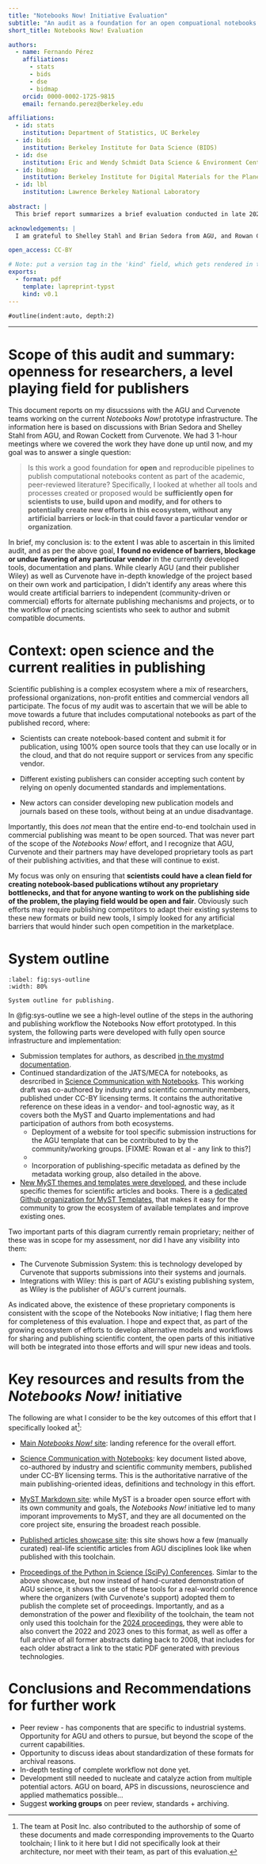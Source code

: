 ```yaml
---
title: "Notebooks Now! Initiative Evaluation"
subtitle: "An audit as a foundation for an open compuational notebooks publishing ecosystem"
short_title: Notebooks Now! Evaluation

authors:
  - name: Fernando Pérez
    affiliations:
      - stats
      - bids
      - dse
      - bidmap
    orcid: 0000-0002-1725-9815
    email: fernando.perez@berkeley.edu

affiliations:
  - id: stats
    institution: Department of Statistics, UC Berkeley
  - id: bids
    institution: Berkeley Institute for Data Science (BIDS)
  - id: dse
    institution: Eric and Wendy Schmidt Data Science & Environment Center (DSE)
  - id: bidmap
    institution: Berkeley Institute for Digital Materials for the Planet (BIDMaP)  
  - id: lbl
    institution: Lawrence Berkeley National Laboratory
    
abstract: |
  This brief report summarizes a brief evaluation conducted in late 2024 of the AGU _Notebooks Now!_ project, that focused on the openness of the initiative. After 3 meetings with staff from AGU and Curvenote discussing both the vision of the initiative and the delivered materials, the conclusion I reach is that in its current state, the initiative is a solid foundation upon which to build publishing systems to include computational notebooks, with open source tools available to scientists, based on openly documented standards and approaches, and without any undue barriers to competition nor locking of key functionality behind specific vendors or proprietary services.

acknowledgements: |
  I am grateful to Shelley Stahl and Brian Sedora from AGU, and Rowan Cockett from Curvenote, for their time and openness during our discussions.  All three were provided an opportunity to see my draft of this report before I finalized it, but its content and all editorial decisions remain mine.

open_access: CC-BY

# Note: put a version tag in the 'kind' field, which gets rendered in the first page, left margin.
exports:
  - format: pdf
    template: lapreprint-typst
    kind: v0.1
---
```


```{raw:typst}
#outline(indent:auto, depth:2)
```

---

# Scope of this audit and summary: openness for researchers, a level playing field for publishers

This document reports on my disucssions with the AGU and Curvenote teams working on the current _Notebooks Now!_ prototype infrastructure. The information here is based on discussions with Brian Sedora and Shelley Stahl from AGU, and Rowan Cockett from Curvenote. We had 3 1-hour meetings where we covered the work they have done up until now, and my goal was to answer a single question: 

> Is this work a good foundation for **open** and reproducible pipelines to publish computational notebooks content as part of the academic, peer-reviewed literature? Specifically, I looked at whether all tools and processes created or proposed would be **sufficiently open for scientists to use, build upon and modify, and for others to potentially create new efforts in this ecosystem, without any artificial barriers or lock-in that could favor a particular vendor or organization**.

In brief, my conclusion is: to the extent I was able to ascertain in this limited audit, and as per the above goal, **I found no evidence of barriers, blockage or undue favoring of any particular vendor** in the currently developed tools, documentation and plans.  While clearly AGU (and their publisher Wiley) as well as Curvenote have in-depth knowledge of the project based on their own work and participation, I didn't identify any areas where this would create artificial barriers to independent (community-driven or commercial) efforts for alternate publishing mechanisms and projects, or to the workflow of practicing scientists who seek to author and submit compatible documents.

# Context: open science and the current realities in publishing

Scientific publishing is a complex ecosystem where a mix of researchers, professional organizations, non-profit entities and commercial vendors all participate. The focus of my audit was to ascertain that we will be able to move towards a future that includes computational notebooks as part of the published record, where:

- Scientists can create notebook-based content and submit it for publication, using 100% open source tools that they can use locally or in the cloud, and that do not require support or services from any specific vendor.

- Different existing publishers can consider accepting such content by relying on openly documented standards and implementations.

- New actors can consider developing new publication models and journals based on these tools, without being at an undue disadvantage.

Importantly, this does _not_ mean that the entire end-to-end toolchain used in commercial publishing was meant to be open sourced. That was never part of the scope of the _Notebooks Now!_ effort, and I recognize that AGU, Curvenote and their partners may have developed proprietary tools as part of their publishing activities, and that these will continue to exist.

My focus was only on ensuring that **scientists could have a clean field for creating notebook-based publications wtihout any proprietary bottlenecks, and that for anyone wanting to work on the publishing side of the problem, the playing field would be open and fair**. Obviously such efforts may require publishing competitors to adapt their existing systems to these new formats or build new tools, I simply looked for any artificial barriers that would hinder such open competition in the marketplace.


# System outline

```{figure} nbpub-outline.png
:label: fig:sys-outline
:width: 80%

System outline for publishing. 
```

In @fig:sys-outline we see a high-level outline of the steps in the authoring and publishing workflow the Notebooks Now effort prototyped.  In this system, the following parts were developed with fully open source infrastructure and implementation:

- Submission templates for authors, as described [in the mystmd documentation](https://mystmd.org/guide/website-templates). 
- Continued standardization of the JATS/MECA for notebooks, as desrcribed in [Science Communication with Notebooks](https://curvenote.github.io/notebooks-in-publishing). This working draft was co-authored by industry and scientific community members, published under CC-BY licensing terms. It contains the authoritative reference on these ideas in a vendor- and tool-agnostic way, as it covers both the MyST and Quarto implementations and had participation of authors from both ecosystems.
  - Deployment of a website for tool specific submission instructions for the AGU template that can be contributed to by the community/working groups. [FIXME: Rowan et al - any link to this?]
  - 
  - Incorporation of publishing-specific metadata as defined by the metadata working group, also detailed in the above.
- [New MyST themes and templates were developed](https://mystmd.org/guide/website-templates), and these include specific themes for scientific articles and books. There is a [dedicated Github organization for MyST Templates](https://github.com/myst-templates), that makes it easy for the community to grow the ecosystem of available templates and improve existing ones.

Two important parts of this diagram currently remain proprietary; neither of these was in scope for my assessment, nor did I have any visibility into them:
  
- The Curvenote Submission System: this is technology developed by Curvenote that supports submissions into their systems and journals.
- Integrations with Wiley: this is part of AGU's existing publishing system, as Wiley is the publisher of AGU's current journals.

As indicated above, the existence of these proprietary components is consistent with the scope of the Notebooks Now initiative; I flag them here for completeness of this evaluation.  I hope and expect that, as part of the growing ecosystem of efforts to develop alternative models and workflows for sharing and publishing scientific content, the open parts of this initiative will both be integrated into those efforts and will spur new ideas and tools.

# Key resources and results from the _Notebooks Now!_ initiative

The following are what I consider to be the key outcomes of this effort that I specifically looked at[^1]:

- [Main _Notebooks Now!_ site](https://data.agu.org/notebooks-now): landing reference for the overall effort.

- [Science Communication with Notebooks](https://curvenote.github.io/notebooks-in-publishing): key document listed above, co-authored by industry and scientific community members, published under CC-BY licensing terms.  This is the authoritative narrative of the main publishing-oriented ideas, definitions and technology in this effort.

- [MyST Markdown site](https://mystmd.org): while MyST is a broader open source effort with its own community and goals, the _Notebooks Now!_ initiative led to many imporant improvements to MyST, and they are all documented on the core project site, ensuring the broadest reach possible.

- [Published articles showcase site](https://agu.curve.space): this site shows how a few (manually curated) real-life scientific articles from AGU disciplines look like when published with this toolchain.

- [Proceedings of the Python in Science (SciPy) Conferences](https://proceedings.scipy.org). Simlar to the above showcase, but now instead of hand-curated demonstration of AGU science, it shows the use of these tools for a real-world conference where the organizers (with Curvenote's support) adopted them to publish the complete set of proceedings. Importantly, and as a demonstration of the power and flexibility of the toolchain, the team not only used this toolchain for the [2024 proceedings](https://proceedings.scipy.org/2024), they were able to also convert the 2022 and 2023 ones to this format, as well as offer a full archive of all former abstracts dating back to 2008, that includes for each older abstract a link to the static PDF generated with previous technologies.

[^1]: The team at Posit Inc. also contributed to the authorship of some of these documents and made corresponding improvements to the Quarto toolchain; I link to it here but I did not specifically look at their architecture, nor meet with their team, as part of this evaluation.

# Conclusions and Recommendations for further work



* Peer review \- has components that are specific to industrial systems. Opportunity for AGU and others to pursue, but beyond the scope of the current capabilities.  
* Opportunity to discuss ideas about standardization of these formats for archival reasons.  
* In-depth testing of complete workflow not done yet.  
* Development still needed to nucleate and catalyze action from multiple potential actors. AGU on board, APS in discussions, neuroscience and applied mathematics possible…   
* Suggest **working groups** on peer review, standards \+ archiving.





